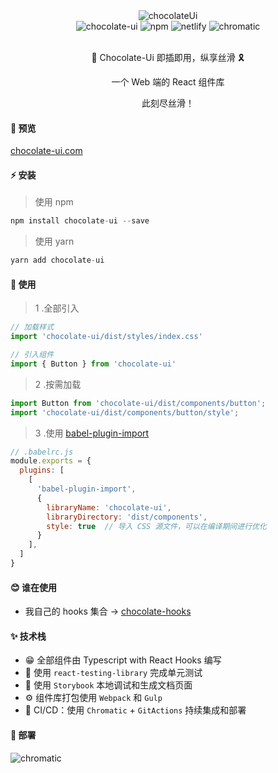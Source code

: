 <div align="center">
    <img alt="chocolateUi" style={{ width: 180, height: 180 }} src="https://blog-1253646934.cos.ap-beijing.myqcloud.com/chocolate.png" />
    <div >
      <img alt="chocolate-ui" style={{ marginLeft: 10 }} src="https://img.shields.io/npm/dm/chocolate-ui.svg" />
      <img alt="npm" style={{ marginLeft: 10 }} src="https://img.shields.io/npm/v/chocolate-ui.svg?style=flat" />
      <img alt="netlify" style={{ marginLeft: 10 }} src="https://img.shields.io/badge/netlify-Success-blue" />
      <img alt="chromatic" style={{ marginLeft: 10 }} src="https://img.shields.io/badge/chromatic-Success-green" />
    </div>
    <br />
    <p> <span role="img" aria-label="chocolateUi" >🍫</span> Chocolate-Ui 即插即用，纵享丝滑 <span role="img" aria-label="chocolateUi" > 🎗️</span></p>
    <p> 一个 Web 端的 React 组件库 </p>
    <p> 此刻尽丝滑！ </p>
</div>

#### 🐳 预览

<a href="https://master--60e31bd4495b7b003b0b96a3.chromatic.com" target="_blank">chocolate-ui.com</a>

#### ⚡ 安装

>使用 npm

```javascript
npm install chocolate-ui --save
```

>使用 yarn

```javascript
yarn add chocolate-ui
```

#### 📖 使用

> 1 .全部引入

```javascript
// 加载样式
import 'chocolate-ui/dist/styles/index.css'

// 引入组件
import { Button } from 'chocolate-ui'
```

> 2 .按需加载

```js
import Button from 'chocolate-ui/dist/components/button';
import 'chocolate-ui/dist/components/button/style';
```

> 3 .使用 [babel-plugin-import](https://github.com/ant-design/babel-plugin-import)

```js
// .babelrc.js
module.exports = {
  plugins: [
    [
      'babel-plugin-import',
      {
        libraryName: 'chocolate-ui',
        libraryDirectory: 'dist/components',
        style: true  // 导入 CSS 源文件，可以在编译期间进行优化
      }
    ], 
  ]
}
```

#### 😊 谁在使用

- 我自己的 hooks 集合 -> [chocolate-hooks](https://github.com/ChocolateUI/chocolate-hooks)

#### ✨ 技术栈

- 😁 全部组件由 Typescript with React Hooks 编写
- 🍑 使用 `react-testing-library` 完成单元测试
- 🦌 使用 `Storybook` 本地调试和生成文档页面
- ⚙️ 组件库打包使用 `Webpack` 和 `Gulp`
- 🥦 CI/CD：使用 `Chromatic` + `GitActions` 持续集成和部署

#### 🔨 部署

![chromatic](https://user-images.githubusercontent.com/18121040/132154705-126869b5-fa9b-4ea8-80fd-f6aba5c81288.png)
